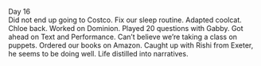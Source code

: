 Day 16  
Did not end up going to Costco. Fix our sleep routine. Adapted coolcat. Chloe back. Worked on Dominion. Played 20 questions with Gabby. Got ahead on Text and Performance. Can’t believe we’re taking a class on puppets. Ordered our books on Amazon. Caught up with Rishi from Exeter, he seems to be doing well. Life distilled into narratives.